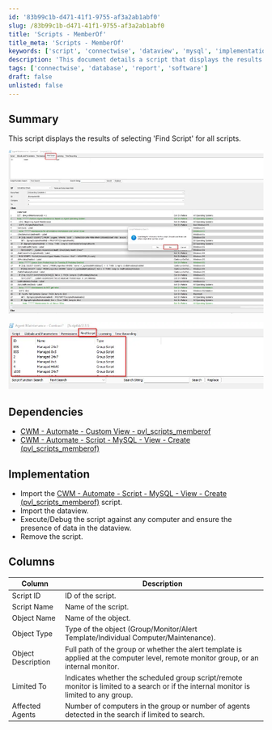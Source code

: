 ```yaml
---
id: '83b99c1b-d471-41f1-9755-af3a2ab1abf0'
slug: /83b99c1b-d471-41f1-9755-af3a2ab1abf0
title: 'Scripts - MemberOf'
title_meta: 'Scripts - MemberOf'
keywords: ['script', 'connectwise', 'dataview', 'mysql', 'implementation']
description: 'This document details a script that displays the results of selecting "Find Script" for all scripts in ConnectWise Automate. It includes dependencies, implementation steps, and a breakdown of the columns in the output.'
tags: ['connectwise', 'database', 'report', 'software']
draft: false
unlisted: false
---
```


## Summary

This script displays the results of selecting 'Find Script' for all scripts.

![Image 1](../../../static/img/docs/83b99c1b-d471-41f1-9755-af3a2ab1abf0/image_1.webp)

![Image 2](../../../static/img/docs/83b99c1b-d471-41f1-9755-af3a2ab1abf0/image_2.webp)

## Dependencies

- [CWM - Automate - Custom View - pvl_scripts_memberof](/docs/5b888c11-49da-4fea-9bda-9bffdfbb286d)
- [CWM - Automate - Script - MySQL - View - Create (pvl_scripts_memberof)](/docs/8c15555e-049e-4bf3-8a29-6446e2b2d05d)

## Implementation

- Import the [CWM - Automate - Script - MySQL - View - Create (pvl_scripts_memberof)](/docs/8c15555e-049e-4bf3-8a29-6446e2b2d05d) script.
- Import the dataview.
- Execute/Debug the script against any computer and ensure the presence of data in the dataview.
- Remove the script.

## Columns

| Column             | Description                                                                                             |
|--------------------|---------------------------------------------------------------------------------------------------------|
| Script ID          | ID of the script.                                                                                       |
| Script Name        | Name of the script.                                                                                     |
| Object Name        | Name of the object.                                                                                     |
| Object Type        | Type of the object (Group/Monitor/Alert Template/Individual Computer/Maintenance).                     |
| Object Description  | Full path of the group or whether the alert template is applied at the computer level, remote monitor group, or an internal monitor. |
| Limited To         | Indicates whether the scheduled group script/remote monitor is limited to a search or if the internal monitor is limited to any group. |
| Affected Agents    | Number of computers in the group or number of agents detected in the search if limited to search.     |

